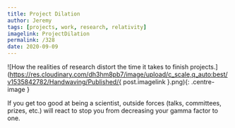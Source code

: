 ```yaml
---
title: Project Dilation
author: Jeremy
tags: [projects, work, research, relativity]
imagelink: ProjectDilation
permalink: /328
date: 2020-09-09
---
```


![How the realities of research distort the time it takes to finish projects.](https://res.cloudinary.com/dh3hm8pb7/image/upload/c_scale,q_auto:best/v1535842782/Handwaving/Published/{ post.imagelink }.png){: .centre-image }

If you get too good at being a scientist, outside forces (talks, committees, prizes, etc.) will react to stop you from decreasing your gamma factor to one.
